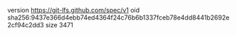 version https://git-lfs.github.com/spec/v1
oid sha256:9437e366d4ebb74ed4364f24c76b6b1337fceb78e4dd8441b2692e2cf94c2dd3
size 3471

